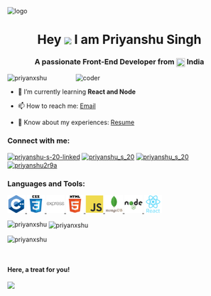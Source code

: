 ![logo](https://user-images.githubusercontent.com/74038190/213910845-af37a709-8995-40d6-be59-724526e3c3d7.gif)

<h1 align="center">Hey <img src="https://emojis.slackmojis.com/emojis/images/1531849430/4246/blob-sunglasses.gif?1531849430" align="center" width="30"/> I am <b>Priyanshu Singh</b></h1>
<h3 align="center">A passionate Front-End Developer from <img src="https://cdn-icons-png.flaticon.com/128/321/321238.png" align="center" height="20" width="20"/> <b>India</b> </h3>

<img align="right" alt="coder" width="350" src="https://miro.medium.com/v2/resize:fit:679/1*gReLR6hZjwyBxHmfLN1AVw.gif">


<p align="left"> <img src="https://komarev.com/ghpvc/?username=priyanxshu&label=Profile%20views&color=0e75b6&style=flat" alt="priyanxshu" /> </p>

- 🌱 I’m currently learning **React and Node**

- 📫 How to reach me: [Email](mailto:priyanshusinghajm@gmail.com) 

- 📄 Know about my experiences: [Resume](https://drive.google.com/file/d/1t_1Y7Ny55ixSzHFF89-yeZs_crikd6Uf/view?usp=drive_link)

<h3 align="left">Connect with me:</h3>
<p align="left">
<a href="https://linkedin.com/in/priyanshu-s-20-linked" target="blank"><img align="center" src="https://img.shields.io/badge/LinkedIn-0077B5?style=for-the-badge&logo=linkedin&logoColor=white" alt="priyanshu-s-20-linked" /></a>
<a href="https://instagram.com/priyanshu_s_20" target="blank"><img align="center" src="https://img.shields.io/badge/Instagram-E4405F?style=for-the-badge&logo=instagram&logoColor=white" alt="priyanshu_s_20"  /></a>
<a href="https://www.leetcode.com/priyanshu_s_20" target="blank"><img align="center" src="https://img.shields.io/badge/LeetCode-000000?style=for-the-badge&logo=LeetCode&logoColor=#d16c06" alt="priyanshu_s_20"  /></a>
<a href="https://auth.geeksforgeeks.org/user/priyanshu2r9a" target="blank"><img align="center" src="https://img.shields.io/badge/GeeksforGeeks-gray?style=for-the-badge&logo=geeksforgeeks&logoColor=35914c" alt="priyanshu2r9a" /></a>
</p>

<h3 align="left">Languages and Tools:</h3>
<p align="left"> <a href="https://www.w3schools.com/cpp/" target="_blank" rel="noreferrer"> <img src="https://raw.githubusercontent.com/devicons/devicon/master/icons/cplusplus/cplusplus-original.svg" alt="cplusplus" width="40" height="40"/> </a> <a href="https://www.w3schools.com/css/" target="_blank" rel="noreferrer"> <img src="https://raw.githubusercontent.com/devicons/devicon/master/icons/css3/css3-original-wordmark.svg" alt="css3" width="40" height="40"/> </a> <a href="https://expressjs.com" target="_blank" rel="noreferrer"> <img src="https://raw.githubusercontent.com/devicons/devicon/master/icons/express/express-original-wordmark.svg" alt="express" width="40" height="40"/> </a> <a href="https://www.w3.org/html/" target="_blank" rel="noreferrer"> <img src="https://raw.githubusercontent.com/devicons/devicon/master/icons/html5/html5-original-wordmark.svg" alt="html5" width="40" height="40"/> </a> <a href="https://developer.mozilla.org/en-US/docs/Web/JavaScript" target="_blank" rel="noreferrer"> <img src="https://raw.githubusercontent.com/devicons/devicon/master/icons/javascript/javascript-original.svg" alt="javascript" width="40" height="40"/> </a> <a href="https://www.mongodb.com/" target="_blank" rel="noreferrer"> <img src="https://raw.githubusercontent.com/devicons/devicon/master/icons/mongodb/mongodb-original-wordmark.svg" alt="mongodb" width="40" height="40"/> </a> <a href="https://nodejs.org" target="_blank" rel="noreferrer"> <img src="https://raw.githubusercontent.com/devicons/devicon/master/icons/nodejs/nodejs-original-wordmark.svg" alt="nodejs" width="40" height="40"/> </a> <a href="https://reactjs.org/" target="_blank" rel="noreferrer"> <img src="https://raw.githubusercontent.com/devicons/devicon/master/icons/react/react-original-wordmark.svg" alt="react" width="40" height="40"/> </a> </p>

<p><img align="left" src="https://github-readme-stats.vercel.app/api/top-langs/?username=priyanXshu&theme=vue-dark&show_icons=true&hide_border=true&layout=compact" alt="priyanxshu" /></p>

<p>&nbsp;<img align="center" src="https://github-readme-stats.vercel.app/api?username=priyanXshu&theme=vue-dark&show_icons=true&hide_border=true&count_private=true" alt="priyanxshu" /></p>

<p><img align="center" src="https://github-readme-streak-stats.herokuapp.com/?user=priyanXshu&theme=vue-dark&hide_border=true" alt="priyanxshu" /></p>
<br>

#### Here, a treat for you!
<a href="https://holopin.io/collect/clggn53k117250fjz3km3xr2u">
  <img src="https://user-images.githubusercontent.com/86649457/232073077-0ae6ec88-b90e-46f6-804c-436ab041f26d.png" height="50">
</a>
